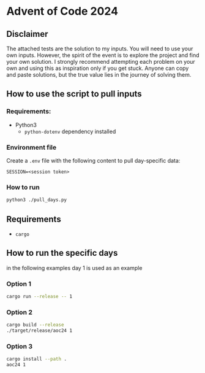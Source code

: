 # Advent of Code 2024

## Disclaimer

The attached tests are the solution to my inputs.
You will need to use your own inputs.
However, the spirit of the event is to explore the project and find your own solution.
I strongly recommend attempting each problem on your own and using this as inspiration only if you get stuck.
Anyone can copy and paste solutions,
but the true value lies in the journey of solving them.

## How to use the script to pull inputs

### Requirements:
- Python3
  - `python-dotenv` dependency installed

### Environment file

Create a `.env` file with the following content to pull day-specific data:

```env
SESSION=<session token>
```

### How to run

```sh
python3 ./pull_days.py
```

## Requirements

- `cargo`

## How to run the specific days

in the following examples day 1 is used as an example

### Option 1

```sh
cargo run --release -- 1
```

### Option 2

```sh
cargo build --release
./target/release/aoc24 1
```

### Option 3

```sh
cargo install --path .
aoc24 1
```
